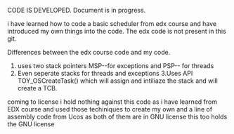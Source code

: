 CODE IS DEVELOPED.
Document is in progress.

i have learned how to code a basic scheduler from edx course and have introduced my own things into the code. 
The edx code is not present in this git.

Differences between the edx course code  and my code. 

1. uses two stack pointers MSP--for exceptions and PSP-- for threads
2. Even seperate stacks for threads and exceptions
3.Uses API TOY_OSCreateTask() which will assign and intiliaze the stack and will create a TCB. 

coming to license i hold nothing against this code as i have learned from EDX course and used those techiniques to create my own and a line of assembly code from Ucos as both of them are in GNU license this too holds the GNU license 
